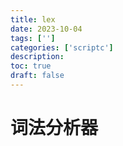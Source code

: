 ```yaml
---
title: lex
date: 2023-10-04
tags: ['']
categories: ['scriptc']
description: 
toc: true
draft: false
---
```



# 词法分析器